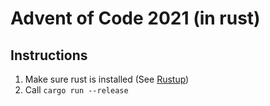 # Advent of Code 2021 (in rust)

## Instructions

1. Make sure rust is installed (See [Rustup](https://rustup.rs/))
2. Call `cargo run --release`
